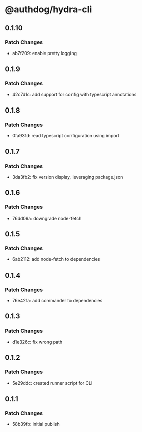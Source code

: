 # @authdog/hydra-cli

## 0.1.10

### Patch Changes

- ab7f209: enable pretty logging

## 0.1.9

### Patch Changes

- 42c7d1c: add support for config with typescript annotations

## 0.1.8

### Patch Changes

- 0fa931d: read typescript configuration using import

## 0.1.7

### Patch Changes

- 3da3fb2: fix version display, leveraging package.json

## 0.1.6

### Patch Changes

- 76dd09a: downgrade node-fetch

## 0.1.5

### Patch Changes

- 6ab2112: add node-fetch to dependencies

## 0.1.4

### Patch Changes

- 76e421a: add commander to dependencies

## 0.1.3

### Patch Changes

- d1e326c: fix wrong path

## 0.1.2

### Patch Changes

- 5e29ddc: created runner script for CLI

## 0.1.1

### Patch Changes

- 58b39fb: initial publish
